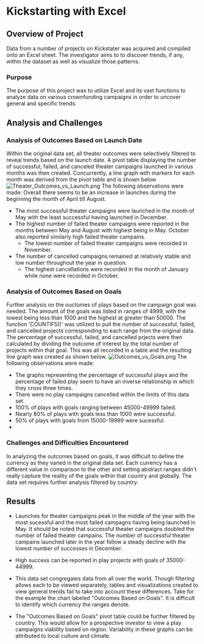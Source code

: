 # Kickstarting with Excel

## Overview of Project
Data from a number of projects on Kickstater was acquired and compiled onto an Excel sheet. The investigator aims to to discover trends, if any, within the dataset as well as visualize those patterns.  

### Purpose
The purpose of this project was to utilize Excel and its vast functions to analyze data on various crownfunding campaigns in order to uncover general and specific trends.

## Analysis and Challenges

### Analysis of Outcomes Based on Launch Date
Within the original data set, all theater outcomes were selectively filtered to reveal trends based on the launch date. A pivot table displaying the number of successful, failed, and canceled theater campaigns launched in various months was then created. Concurrently, a line graph with markers for each month was derived from the pivot table and is shown below
 ![Theater_Outcomes_vs_Launch.png](/assests/images/Theater_Outcomes_vs_Launch.png)
The following observations were made:
Overall there seems to be an increase in launches during the beginning the month of April till August. 
- The most successful theater campaigns were launched in the month of May with the least successful having launched in December.
- The highest number of failed theater campaigns were reported in the months between May and August with highest being in May. October also reported similarly high failed theater campains. 
  - The lowest number of failed theater campaigns were recorded in November.
- The number of cancelled campaigns remained at relatively stable and low number throughout the year in question. 
  - The highest cancellations were recorded in the month of January while none were recorded in October.

### Analysis of Outcomes Based on Goals
Further analysis on the ouctomes of plays based on the campaign goal was needed. The amount of the goals was listed in ranges of 4999, with the lowest being less than 1000 and the highest at greater than 50000. The function 'COUNTIFS()' was utilized to pull the number of successful, failed, and cancelled projects corresponding to each range from the original data. The percentage of successful, failed, and cancelled prjects were then calculated by dividing the outcome of interest by the total number of projects within that goal. This was all recorded in a table and the resulting line graph was created as shown below. 
![Outcomes_vs_Goals.png](/assests/images/Outcomes_vs_Goals.png)
The following observations were made:
- The graphs representing the percentage of successful plays and the percentage of failed play seem to have an inverse relationship in which they cross three times.
- There were no play campaigns cancelled within the limits of this data set.
- 100% of plays with goals ranging between 45000-49999 failed.
- Nearly 80% of plays with goals less than 1000 were successful.
- 50% of plays with goals from 15000-19999 were sucessful.
- 

### Challenges and Difficulties Encountered
In analyzing the outcomes based on goals, it was difficult to define the currency as they varied in the original data set. Each currency has a different value in comparison to the other and setting abstract ranges didn't really capture the reality of the goals within that country and globally. The data set requires further analysis filtered by country. 

## Results

- Launches for theater campaigns peak in the middle of the year with the most sucessful and the most failed campagns having being launched in May. It should be noted that successful theater campaigns doubled the number of failed theater campains. The number of successful theater campains launched later in the year follow a steady decline with the lowest number of successes in December. 

- High success can be reported in play projects with goals of 35000-44999. 

- This data set congregates data from all over the world. Though filtering allows each to be viewed separately, tables and visualizations created to view general trends fail to take into account these differences. Take for the example the chart labeled "Outcomes Based on Goals". It is difficult to identify which currency the ranges denote.

- The "Outcomes Based on Goals" pivot table could be further filtered by country. This would allow for a prospective investor to view a play campaigns viability based on region. Variability in these graphs can be attributed to local culture and climate. 

